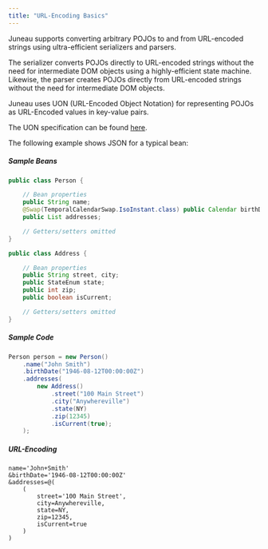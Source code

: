 ```yaml
---
title: "URL-Encoding Basics"
---
```


Juneau supports converting arbitrary POJOs to and from URL-encoded strings using ultra-efficient serializers and
parsers.

The serializer converts POJOs directly to URL-encoded strings without the need for intermediate DOM objects using a
highly-efficient state machine.
Likewise, the parser creates POJOs directly from URL-encoded strings without the need for intermediate DOM objects.

Juneau uses UON (URL-Encoded Object Notation) for representing POJOs as URL-Encoded values in key-value pairs.

The UON specification can be found [here](/img/doc-files/rfc_uon.txt).

The following example shows JSON for a typical bean:

##### Sample Beans

```java
public class Person {

    // Bean properties
    public String name;
    @Swap(TemporalCalendarSwap.IsoInstant.class) public Calendar birthDate;
    public List addresses;

    // Getters/setters omitted
}

public class Address {

    // Bean properties
    public String street, city;
    public StateEnum state;
    public int zip;
    public boolean isCurrent;

    // Getters/setters omitted
}
```

##### Sample Code

```java
Person person = new Person()
    .name("John Smith")
    .birthDate("1946-08-12T00:00:00Z")
    .addresses(
        new Address()
            .street("100 Main Street")
            .city("Anywhereville")
            .state(NY)
            .zip(12345)
            .isCurrent(true);
    );
```

##### URL-Encoding

```text
name='John+Smith'
&birthDate='1946-08-12T00:00:00Z'
&addresses=@(
    (
        street='100 Main Street',
        city=Anywhereville,
        state=NY,
        zip=12345,
        isCurrent=true
    )
)
```